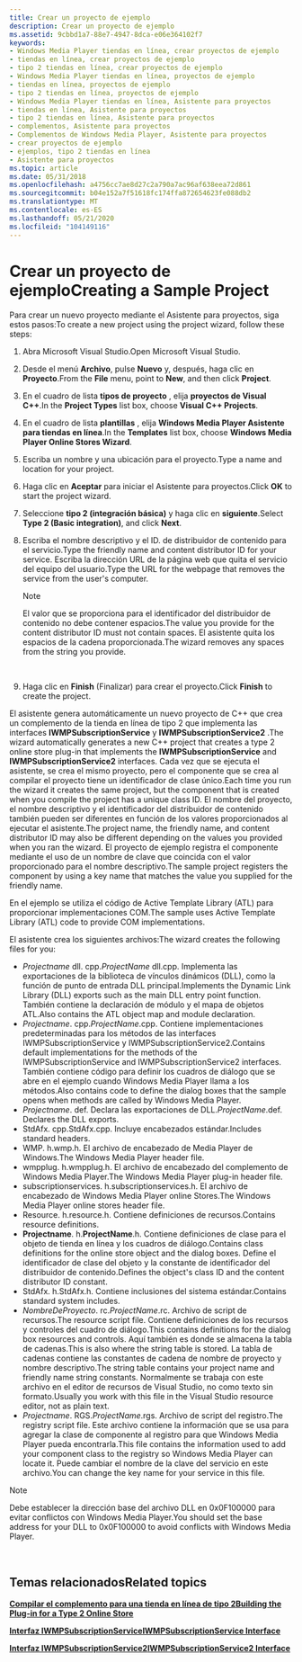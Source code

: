 ```yaml
---
title: Crear un proyecto de ejemplo
description: Crear un proyecto de ejemplo
ms.assetid: 9cbbd1a7-88e7-4947-8dca-e06e364102f7
keywords:
- Windows Media Player tiendas en línea, crear proyectos de ejemplo
- tiendas en línea, crear proyectos de ejemplo
- tipo 2 tiendas en línea, crear proyectos de ejemplo
- Windows Media Player tiendas en línea, proyectos de ejemplo
- tiendas en línea, proyectos de ejemplo
- tipo 2 tiendas en línea, proyectos de ejemplo
- Windows Media Player tiendas en línea, Asistente para proyectos
- tiendas en línea, Asistente para proyectos
- tipo 2 tiendas en línea, Asistente para proyectos
- complementos, Asistente para proyectos
- Complementos de Windows Media Player, Asistente para proyectos
- crear proyectos de ejemplo
- ejemplos, tipo 2 tiendas en línea
- Asistente para proyectos
ms.topic: article
ms.date: 05/31/2018
ms.openlocfilehash: a4756cc7ae8d27c2a790a7ac96af638eea72d861
ms.sourcegitcommit: b04e152a7f51618fc174ffa872654623fe088db2
ms.translationtype: MT
ms.contentlocale: es-ES
ms.lasthandoff: 05/21/2020
ms.locfileid: "104149116"
---
```

# <a name="creating-a-sample-project"></a><span data-ttu-id="51ac4-117">Crear un proyecto de ejemplo</span><span class="sxs-lookup"><span data-stu-id="51ac4-117">Creating a Sample Project</span></span>

<span data-ttu-id="51ac4-118">Para crear un nuevo proyecto mediante el Asistente para proyectos, siga estos pasos:</span><span class="sxs-lookup"><span data-stu-id="51ac4-118">To create a new project using the project wizard, follow these steps:</span></span>

1.  <span data-ttu-id="51ac4-119">Abra Microsoft Visual Studio.</span><span class="sxs-lookup"><span data-stu-id="51ac4-119">Open Microsoft Visual Studio.</span></span>
2.  <span data-ttu-id="51ac4-120">Desde el menú **Archivo**, pulse **Nuevo** y, después, haga clic en **Proyecto**.</span><span class="sxs-lookup"><span data-stu-id="51ac4-120">From the **File** menu, point to **New**, and then click **Project**.</span></span>
3.  <span data-ttu-id="51ac4-121">En el cuadro de lista **tipos de proyecto** , elija **proyectos de Visual C++**.</span><span class="sxs-lookup"><span data-stu-id="51ac4-121">In the **Project Types** list box, choose **Visual C++ Projects**.</span></span>
4.  <span data-ttu-id="51ac4-122">En el cuadro de lista **plantillas** , elija **Windows Media Player Asistente para tiendas en línea**.</span><span class="sxs-lookup"><span data-stu-id="51ac4-122">In the **Templates** list box, choose **Windows Media Player Online Stores Wizard**.</span></span>
5.  <span data-ttu-id="51ac4-123">Escriba un nombre y una ubicación para el proyecto.</span><span class="sxs-lookup"><span data-stu-id="51ac4-123">Type a name and location for your project.</span></span>
6.  <span data-ttu-id="51ac4-124">Haga clic en **Aceptar** para iniciar el Asistente para proyectos.</span><span class="sxs-lookup"><span data-stu-id="51ac4-124">Click **OK** to start the project wizard.</span></span>
7.  <span data-ttu-id="51ac4-125">Seleccione **tipo 2 (integración básica)** y haga clic en **siguiente**.</span><span class="sxs-lookup"><span data-stu-id="51ac4-125">Select **Type 2 (Basic integration)**, and click **Next**.</span></span>
8.  <span data-ttu-id="51ac4-126">Escriba el nombre descriptivo y el ID. de distribuidor de contenido para el servicio.</span><span class="sxs-lookup"><span data-stu-id="51ac4-126">Type the friendly name and content distributor ID for your service.</span></span> <span data-ttu-id="51ac4-127">Escriba la dirección URL de la página web que quita el servicio del equipo del usuario.</span><span class="sxs-lookup"><span data-stu-id="51ac4-127">Type the URL for the webpage that removes the service from the user's computer.</span></span>
    > [!Note]  
    > <span data-ttu-id="51ac4-128">El valor que se proporciona para el identificador del distribuidor de contenido no debe contener espacios.</span><span class="sxs-lookup"><span data-stu-id="51ac4-128">The value you provide for the content distributor ID must not contain spaces.</span></span> <span data-ttu-id="51ac4-129">El asistente quita los espacios de la cadena proporcionada.</span><span class="sxs-lookup"><span data-stu-id="51ac4-129">The wizard removes any spaces from the string you provide.</span></span>

     

9.  <span data-ttu-id="51ac4-130">Haga clic en **Finish** (Finalizar) para crear el proyecto.</span><span class="sxs-lookup"><span data-stu-id="51ac4-130">Click **Finish** to create the project.</span></span>

<span data-ttu-id="51ac4-131">El asistente genera automáticamente un nuevo proyecto de C++ que crea un complemento de la tienda en línea de tipo 2 que implementa las interfaces **IWMPSubscriptionService** y **IWMPSubscriptionService2** .</span><span class="sxs-lookup"><span data-stu-id="51ac4-131">The wizard automatically generates a new C++ project that creates a type 2 online store plug-in that implements the **IWMPSubscriptionService** and **IWMPSubscriptionService2** interfaces.</span></span> <span data-ttu-id="51ac4-132">Cada vez que se ejecuta el asistente, se crea el mismo proyecto, pero el componente que se crea al compilar el proyecto tiene un identificador de clase único.</span><span class="sxs-lookup"><span data-stu-id="51ac4-132">Each time you run the wizard it creates the same project, but the component that is created when you compile the project has a unique class ID.</span></span> <span data-ttu-id="51ac4-133">El nombre del proyecto, el nombre descriptivo y el identificador del distribuidor de contenido también pueden ser diferentes en función de los valores proporcionados al ejecutar el asistente.</span><span class="sxs-lookup"><span data-stu-id="51ac4-133">The project name, the friendly name, and content distributor ID may also be different depending on the values you provided when you ran the wizard.</span></span> <span data-ttu-id="51ac4-134">El proyecto de ejemplo registra el componente mediante el uso de un nombre de clave que coincida con el valor proporcionado para el nombre descriptivo.</span><span class="sxs-lookup"><span data-stu-id="51ac4-134">The sample project registers the component by using a key name that matches the value you supplied for the friendly name.</span></span>

<span data-ttu-id="51ac4-135">En el ejemplo se utiliza el código de Active Template Library (ATL) para proporcionar implementaciones COM.</span><span class="sxs-lookup"><span data-stu-id="51ac4-135">The sample uses Active Template Library (ATL) code to provide COM implementations.</span></span>

<span data-ttu-id="51ac4-136">El asistente crea los siguientes archivos:</span><span class="sxs-lookup"><span data-stu-id="51ac4-136">The wizard creates the following files for you:</span></span>

-   <span data-ttu-id="51ac4-137">*Projectname* dll. cpp.</span><span class="sxs-lookup"><span data-stu-id="51ac4-137">*ProjectName* dll.cpp.</span></span> <span data-ttu-id="51ac4-138">Implementa las exportaciones de la biblioteca de vínculos dinámicos (DLL), como la función de punto de entrada DLL principal.</span><span class="sxs-lookup"><span data-stu-id="51ac4-138">Implements the Dynamic Link Library (DLL) exports such as the main DLL entry point function.</span></span> <span data-ttu-id="51ac4-139">También contiene la declaración de módulo y el mapa de objetos ATL.</span><span class="sxs-lookup"><span data-stu-id="51ac4-139">Also contains the ATL object map and module declaration.</span></span>
-   <span data-ttu-id="51ac4-140">*Projectname*. cpp.</span><span class="sxs-lookup"><span data-stu-id="51ac4-140">*ProjectName*.cpp.</span></span> <span data-ttu-id="51ac4-141">Contiene implementaciones predeterminadas para los métodos de las interfaces IWMPSubscriptionService y IWMPSubscriptionService2.</span><span class="sxs-lookup"><span data-stu-id="51ac4-141">Contains default implementations for the methods of the IWMPSubscriptionService and IWMPSubscriptionService2 interfaces.</span></span> <span data-ttu-id="51ac4-142">También contiene código para definir los cuadros de diálogo que se abre en el ejemplo cuando Windows Media Player llama a los métodos.</span><span class="sxs-lookup"><span data-stu-id="51ac4-142">Also contains code to define the dialog boxes that the sample opens when methods are called by Windows Media Player.</span></span>
-   <span data-ttu-id="51ac4-143">*Projectname*. def. Declara las exportaciones de DLL.</span><span class="sxs-lookup"><span data-stu-id="51ac4-143">*ProjectName*.def. Declares the DLL exports.</span></span>
-   <span data-ttu-id="51ac4-144">StdAfx. cpp.</span><span class="sxs-lookup"><span data-stu-id="51ac4-144">StdAfx.cpp.</span></span> <span data-ttu-id="51ac4-145">Incluye encabezados estándar.</span><span class="sxs-lookup"><span data-stu-id="51ac4-145">Includes standard headers.</span></span>
-   <span data-ttu-id="51ac4-146">WMP. h.</span><span class="sxs-lookup"><span data-stu-id="51ac4-146">wmp.h.</span></span> <span data-ttu-id="51ac4-147">El archivo de encabezado de Media Player de Windows.</span><span class="sxs-lookup"><span data-stu-id="51ac4-147">The Windows Media Player header file.</span></span>
-   <span data-ttu-id="51ac4-148">wmpplug. h.</span><span class="sxs-lookup"><span data-stu-id="51ac4-148">wmpplug.h.</span></span> <span data-ttu-id="51ac4-149">El archivo de encabezado del complemento de Windows Media Player.</span><span class="sxs-lookup"><span data-stu-id="51ac4-149">The Windows Media Player plug-in header file.</span></span>
-   <span data-ttu-id="51ac4-150">subscriptionservices. h.</span><span class="sxs-lookup"><span data-stu-id="51ac4-150">subscriptionservices.h.</span></span> <span data-ttu-id="51ac4-151">El archivo de encabezado de Windows Media Player online Stores.</span><span class="sxs-lookup"><span data-stu-id="51ac4-151">The Windows Media Player online stores header file.</span></span>
-   <span data-ttu-id="51ac4-152">Resource. h.</span><span class="sxs-lookup"><span data-stu-id="51ac4-152">resource.h.</span></span> <span data-ttu-id="51ac4-153">Contiene definiciones de recursos.</span><span class="sxs-lookup"><span data-stu-id="51ac4-153">Contains resource definitions.</span></span>
-   <span data-ttu-id="51ac4-154">**Projectname**. h.</span><span class="sxs-lookup"><span data-stu-id="51ac4-154">**ProjectName**.h.</span></span> <span data-ttu-id="51ac4-155">Contiene definiciones de clase para el objeto de tienda en línea y los cuadros de diálogo.</span><span class="sxs-lookup"><span data-stu-id="51ac4-155">Contains class definitions for the online store object and the dialog boxes.</span></span> <span data-ttu-id="51ac4-156">Define el identificador de clase del objeto y la constante de identificador del distribuidor de contenido.</span><span class="sxs-lookup"><span data-stu-id="51ac4-156">Defines the object's class ID and the content distributor ID constant.</span></span>
-   <span data-ttu-id="51ac4-157">StdAfx. h.</span><span class="sxs-lookup"><span data-stu-id="51ac4-157">StdAfx.h.</span></span> <span data-ttu-id="51ac4-158">Contiene inclusiones del sistema estándar.</span><span class="sxs-lookup"><span data-stu-id="51ac4-158">Contains standard system includes.</span></span>
-   <span data-ttu-id="51ac4-159">*NombreDeProyecto*. rc.</span><span class="sxs-lookup"><span data-stu-id="51ac4-159">*ProjectName*.rc.</span></span> <span data-ttu-id="51ac4-160">Archivo de script de recursos.</span><span class="sxs-lookup"><span data-stu-id="51ac4-160">The resource script file.</span></span> <span data-ttu-id="51ac4-161">Contiene definiciones de los recursos y controles del cuadro de diálogo.</span><span class="sxs-lookup"><span data-stu-id="51ac4-161">This contains definitions for the dialog box resources and controls.</span></span> <span data-ttu-id="51ac4-162">Aquí también es donde se almacena la tabla de cadenas.</span><span class="sxs-lookup"><span data-stu-id="51ac4-162">This is also where the string table is stored.</span></span> <span data-ttu-id="51ac4-163">La tabla de cadenas contiene las constantes de cadena de nombre de proyecto y nombre descriptivo.</span><span class="sxs-lookup"><span data-stu-id="51ac4-163">The string table contains your project name and friendly name string constants.</span></span> <span data-ttu-id="51ac4-164">Normalmente se trabaja con este archivo en el editor de recursos de Visual Studio, no como texto sin formato.</span><span class="sxs-lookup"><span data-stu-id="51ac4-164">Usually you work with this file in the Visual Studio resource editor, not as plain text.</span></span>
-   <span data-ttu-id="51ac4-165">*Projectname*. RGS.</span><span class="sxs-lookup"><span data-stu-id="51ac4-165">*ProjectName*.rgs.</span></span> <span data-ttu-id="51ac4-166">Archivo de script del registro.</span><span class="sxs-lookup"><span data-stu-id="51ac4-166">The registry script file.</span></span> <span data-ttu-id="51ac4-167">Este archivo contiene la información que se usa para agregar la clase de componente al registro para que Windows Media Player pueda encontrarla.</span><span class="sxs-lookup"><span data-stu-id="51ac4-167">This file contains the information used to add your component class to the registry so Windows Media Player can locate it.</span></span> <span data-ttu-id="51ac4-168">Puede cambiar el nombre de la clave del servicio en este archivo.</span><span class="sxs-lookup"><span data-stu-id="51ac4-168">You can change the key name for your service in this file.</span></span>

> [!Note]  
> <span data-ttu-id="51ac4-169">Debe establecer la dirección base del archivo DLL en 0x0F100000 para evitar conflictos con Windows Media Player.</span><span class="sxs-lookup"><span data-stu-id="51ac4-169">You should set the base address for your DLL to 0x0F100000 to avoid conflicts with Windows Media Player.</span></span>

 

## <a name="related-topics"></a><span data-ttu-id="51ac4-170">Temas relacionados</span><span class="sxs-lookup"><span data-stu-id="51ac4-170">Related topics</span></span>

<dl> <dt>

[<span data-ttu-id="51ac4-171">**Compilar el complemento para una tienda en línea de tipo 2**</span><span class="sxs-lookup"><span data-stu-id="51ac4-171">**Building the Plug-in for a Type 2 Online Store**</span></span>](building-the-plug-in-for-a-type-2-online-store.md)
</dt> <dt>

[<span data-ttu-id="51ac4-172">**Interfaz IWMPSubscriptionService**</span><span class="sxs-lookup"><span data-stu-id="51ac4-172">**IWMPSubscriptionService Interface**</span></span>](/previous-versions/windows/desktop/api/subscriptionservices/nn-subscriptionservices-iwmpsubscriptionservice)
</dt> <dt>

[<span data-ttu-id="51ac4-173">**Interfaz IWMPSubscriptionService2**</span><span class="sxs-lookup"><span data-stu-id="51ac4-173">**IWMPSubscriptionService2 Interface**</span></span>](/previous-versions/windows/desktop/api/subscriptionservices/nn-subscriptionservices-iwmpsubscriptionservice2)
</dt> </dl>

 

 





